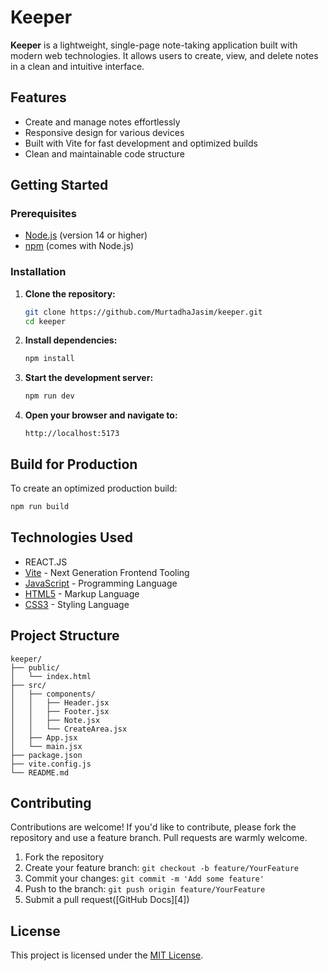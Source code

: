 
# Keeper

**Keeper** is a lightweight, single-page note-taking application built with modern web technologies. It allows users to create, view, and delete notes in a clean and intuitive interface.


## Features

* Create and manage notes effortlessly
* Responsive design for various devices
* Built with Vite for fast development and optimized builds
* Clean and maintainable code structure


## Getting Started

### Prerequisites

* [Node.js](https://nodejs.org/) (version 14 or higher)
* [npm](https://www.npmjs.com/) (comes with Node.js)

### Installation

1. **Clone the repository:**

   ```bash
   git clone https://github.com/MurtadhaJasim/keeper.git
   cd keeper
   ```



2. **Install dependencies:**

   ```bash
   npm install
   ```



3. **Start the development server:**

   ```bash
   npm run dev
   ```



4. **Open your browser and navigate to:**

   ```
   http://localhost:5173
   ```



## Build for Production

To create an optimized production build:

```bash
npm run build
```


## Technologies Used
* REACT.JS
* [Vite](https://vitejs.dev/) - Next Generation Frontend Tooling
* [JavaScript](https://developer.mozilla.org/en-US/docs/Web/JavaScript) - Programming Language
* [HTML5](https://developer.mozilla.org/en-US/docs/Web/Guide/HTML/HTML5) - Markup Language
* [CSS3](https://developer.mozilla.org/en-US/docs/Web/CSS) - Styling Language

## Project Structure

```
keeper/
├── public/
│   └── index.html
├── src/
│   ├── components/
│   │   ├── Header.jsx
│   │   ├── Footer.jsx
│   │   ├── Note.jsx
│   │   └── CreateArea.jsx
│   ├── App.jsx
│   └── main.jsx
├── package.json
├── vite.config.js
└── README.md
```



## Contributing

Contributions are welcome! If you'd like to contribute, please fork the repository and use a feature branch. Pull requests are warmly welcome.

1. Fork the repository
2. Create your feature branch: `git checkout -b feature/YourFeature`
3. Commit your changes: `git commit -m 'Add some feature'`
4. Push to the branch: `git push origin feature/YourFeature`
5. Submit a pull request([GitHub Docs][4])

## License

This project is licensed under the [MIT License](LICENSE).

